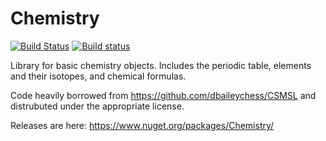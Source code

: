 # Chemistry
[![Build Status](https://travis-ci.org/stefanks/Chemistry.svg?branch=master)](https://travis-ci.org/stefanks/Chemistry)
[![Build status](https://ci.appveyor.com/api/projects/status/d8dxfnj8lv7p4bhu/branch/master?svg=true)](https://ci.appveyor.com/project/stefanks/chemistry/branch/master)

Library for basic chemistry objects. Includes the periodic table, elements and their isotopes, and chemical formulas.

Code heavily borrowed from https://github.com/dbaileychess/CSMSL and distrubuted under the appropriate license.

Releases are here: https://www.nuget.org/packages/Chemistry/
